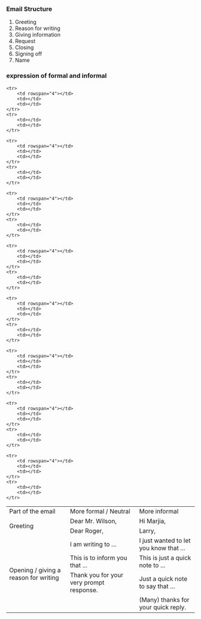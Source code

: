 ### Email Structure
1. Greeting
2. Reason for writing
3. Giving information
4. Request
5. Closing
6. Signing off
7. Name
### expression of formal and informal
<table>
    <tr>
        <td>Part of the email</td>
        <td>More formal / Neutral</td>
        <td>More informal</td>
    </tr>
    <tr>
        <td rowspan="2">Greeting</td>
        <td>Dear Mr. Wilson,</td>
        <td>Hi Marjia,</td>
    </tr>
    <tr>
        <td>Dear Roger,</td>
        <td>Larry,</td>
    </tr>
    <tr>
        <td rowspan="4">Opening / giving a reason for writing</td>
        <td>I am writing to ... </td>
        <td>I just wanted to let you know that ...</td>
    </tr>
    <tr>
        <td>This is to inform you that ...</td>
        <td>This is just a quick note to ...</td>
    </tr>
    <tr>
        <td>Thank you for your very prompt response.</td>
        <td>Just a quick note to say that ...</td>
    </tr>
    <tr>
        <td></td>
        <td>(Many) thanks for your quick reply.</td>
    </tr>
  
    <tr>
        <td rowspan="4"></td>
        <td></td>
        <td></td>
    </tr>
    <tr>
        <td></td>
        <td></td>
    </tr>
  
    <tr>
        <td rowspan="4"></td>
        <td></td>
        <td></td>
    </tr>
    <tr>
        <td></td>
        <td></td>
    </tr>
  
    <tr>
        <td rowspan="4"></td>
        <td></td>
        <td></td>
    </tr>
    <tr>
        <td></td>
        <td></td>
    </tr>
  
    <tr>
        <td rowspan="4"></td>
        <td></td>
        <td></td>
    </tr>
    <tr>
        <td></td>
        <td></td>
    </tr>
  
    <tr>
        <td rowspan="4"></td>
        <td></td>
        <td></td>
    </tr>
    <tr>
        <td></td>
        <td></td>
    </tr>
  
    <tr>
        <td rowspan="4"></td>
        <td></td>
        <td></td>
    </tr>
    <tr>
        <td></td>
        <td></td>
    </tr>
  
    <tr>
        <td rowspan="4"></td>
        <td></td>
        <td></td>
    </tr>
    <tr>
        <td></td>
        <td></td>
    </tr>
  
    <tr>
        <td rowspan="4"></td>
        <td></td>
        <td></td>
    </tr>
    <tr>
        <td></td>
        <td></td>
    </tr>
</table>
